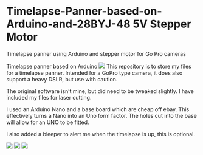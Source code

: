 # Timelapse-Panner-based-on-Arduino-and-28BYJ-48 5V Stepper Motor
Timelapse panner using Arduino and stepper motor for Go Pro cameras

Timelapse panner based on Arduino
<img src= /Photos/DSC01346.JPG>
This repository is to store my files for a timelapse panner.
Intended for a GoPro type camera, it does also support a heavy DSLR, but use with caution.

The original software isn’t mine, but did need to be tweaked slightly.
I have included my files for laser cutting.

I used an Arduino Nano and a base board which are cheap off ebay.  This effectively turns a Nano into an Uno form factor.  The holes cut into the base will allow for an UNO to be fitted.

I also added a bleeper to alert me when the timelapse is up, this is optional. 

<img src= /Photos/DSC01348.JPG>
<img src= /Photos/DSC01349.JPG>
<img src= /Photos/DSC01350.JPG>
